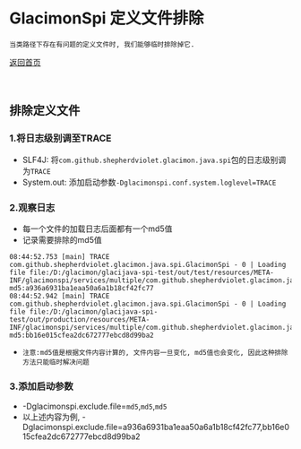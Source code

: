 # GlacimonSpi 定义文件排除

```text
当类路径下存在有问题的定义文件时, 我们能够临时排除掉它. 
```

[返回首页](https://github.com/shepherdviolet/glacimon/blob/master/docs/spi/index-cn.md)

<br>

## 排除定义文件

### 1.将日志级别调至TRACE

* SLF4J: 将`com.github.shepherdviolet.glacimon.java.spi`包的日志级别调为`TRACE`
* System.out: 添加启动参数`-Dglacimonspi.conf.system.loglevel=TRACE`

### 2.观察日志

* 每一个文件的加载日志后面都有一个md5值
* 记录需要排除的md5值

```text
08:44:52.753 [main] TRACE com.github.shepherdviolet.glacimon.java.spi.GlacimonSpi - 0 | Loading file file:/D:/glacimon/glacijava-spi-test/out/test/resources/META-INF/glacimonspi/services/multiple/com.github.shepherdviolet.glacimon.java.spi.test.SamplePlugin, md5:a936a6931ba1eaa50a6a1b18cf42fc77
08:44:52.942 [main] TRACE com.github.shepherdviolet.glacimon.java.spi.GlacimonSpi - 0 | Loading file file:/D:/glacimon/glacijava-spi-test/out/production/resources/META-INF/glacimonspi/services/multiple/com.github.shepherdviolet.glacimon.java.spi.test.SamplePlugin, md5:bb16e015cfea2dc672777ebcd8d99ba2
```

* `注意:md5值是根据文件内容计算的, 文件内容一旦变化, md5值也会变化, 因此这种排除方法只能临时解决问题`

### 3.添加启动参数

* -Dglacimonspi.exclude.file=`md5`,`md5`,`md5`
* 以上述内容为例, -Dglacimonspi.exclude.file=a936a6931ba1eaa50a6a1b18cf42fc77,bb16e015cfea2dc672777ebcd8d99ba2
